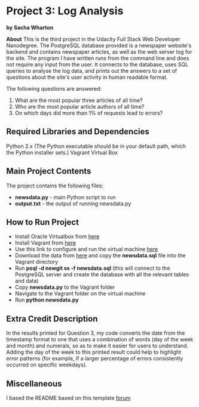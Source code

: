 # **Project 3: Log Analysis**

**by Sacha Wharton**

**About**
This is the third project in the Udacity Full Stack Web Developer Nanodegree. The PostgreSQL database provided is a newspaper website's backend and contains newspaper articles, as well as the web server log for the site. The program I have written runs from the command line and does not require any input from the user. It connects to the database, uses SQL queries to analyse the log data, and prints out the answers to a set of questions about the site's user activity in human readable format.

The following questions are answered:
1. What are the most popular three articles of all time?
2. Who are the most popular article authors of all time?
3. On which days did more than 1% of requests lead to errors?

## **Required Libraries and Dependencies**

Python 2.x (The Python executable should be in your default path, which the Python installer sets.)
Vagrant
Virtual Box

## **Main Project Contents**

The project contains the following files:
- ****newsdata.py**** - main Python script to run
- ****output.txt**** - the output of running newsdata.py

## **How to Run Project**

- Install Oracle Virtualbox from [here](https://www.virtualbox.org/wiki/Downloads)
- Install Vagrant from [here](https://www.vagrantup.com/downloads.html)
- Use this link to configure and run the virtual machine     [here](https://classroom.udacity.com/nanodegrees/nd004/parts/8d3e23e1-9ab6-47eb-b4f3-d5dc7ef27bf0/modules/bc51d967-cb21-46f4-90ea-caf73439dc59/lessons/5475ecd6-cfdb-4418-85a2-f2583074c08d/concepts/14c72fe3-e3fe-4959-9c4b-467cf5b7c3a0)
- Download the data from [here](https://d17h27t6h515a5.cloudfront.net/topher/2016/August/57b5f748_newsdata/newsdata.zip) and copy the ****newsdata.sql**** file into the Vagrant directory
- Run ****psql -d newgit ss -f newsdata.sql**** (this will connect to the PostgreSQL server and create the database with all the relevant tables and data)
- Copy ****newsdata.py**** to the Vagrant folder
- Navigate to the Vagrant folder on the virtual machine
- Run ****python newsdata.py****

## **Extra Credit Description**

In the results printed for Question 3, my code converts the date from the timestamp format to one that uses a combination of words (day of the week and month) and numerals, so as to make it easier for users to understand. Adding the day of the week to this printed result could help to highlight error patterns (for example, if a larger percentage of errors consistently occurred on specific weekdays).

## **Miscellaneous**
I based the README based on this template [forum](https://discussions.udacity.com/t/readme-files-in-project-1/23524)
